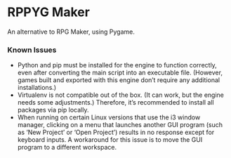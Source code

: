 # RPPYG Maker

An alternative to RPG Maker, using Pygame.

### Known Issues

- Python and pip must be installed for the engine to function correctly, even after converting the main script into an executable file. (However, games built and exported with this engine don’t require any additional installations.)
- Virtualenv is not compatible out of the box. (It can work, but the engine needs some adjustments.) Therefore, it’s recommended to install all packages via pip locally.
- When running on certain Linux versions that use the i3 window manager, clicking on a menu that launches another GUI program (such as ‘New Project’ or ‘Open Project’) results in no response except for keyboard inputs. A workaround for this issue is to move the GUI program to a different workspace.